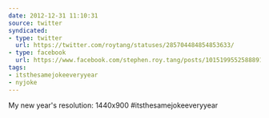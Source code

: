 ```yaml
---
date: 2012-12-31 11:10:31
source: twitter
syndicated:
- type: twitter
  url: https://twitter.com/roytang/statuses/285704484854853633/
- type: facebook
  url: https://www.facebook.com/stephen.roy.tang/posts/10151995525888912
tags:
- itsthesamejokeeveryyear
- nyjoke
---
```


My new year's resolution: 1440x900 #itsthesamejokeeveryyear